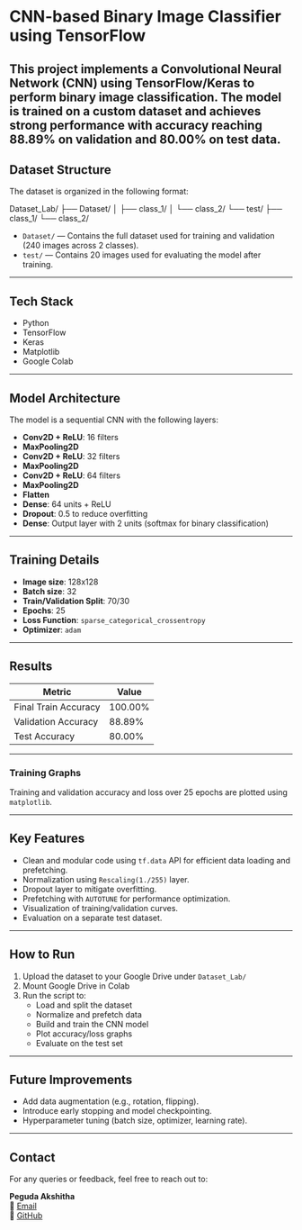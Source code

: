 # CNN-based Binary Image Classifier using TensorFlow
This project implements a **Convolutional Neural Network (CNN)** using **TensorFlow/Keras** to perform binary image classification. The model is trained on a custom dataset and achieves strong performance with accuracy reaching **88.89% on validation** and **80.00% on test data**.
---

## Dataset Structure

The dataset is organized in the following format:

Dataset_Lab/
├── Dataset/
│ ├── class_1/
│ └── class_2/
└── test/
├── class_1/
└── class_2/


- `Dataset/` — Contains the full dataset used for training and validation (240 images across 2 classes).
- `test/` — Contains 20 images used for evaluating the model after training.

---

## Tech Stack

- Python
- TensorFlow
- Keras
- Matplotlib
- Google Colab

---

## Model Architecture

The model is a sequential CNN with the following layers:

- **Conv2D + ReLU**: 16 filters
- **MaxPooling2D**
- **Conv2D + ReLU**: 32 filters
- **MaxPooling2D**
- **Conv2D + ReLU**: 64 filters
- **MaxPooling2D**
- **Flatten**
- **Dense**: 64 units + ReLU
- **Dropout**: 0.5 to reduce overfitting
- **Dense**: Output layer with 2 units (softmax for binary classification)

---

## Training Details

- **Image size**: 128x128
- **Batch size**: 32
- **Train/Validation Split**: 70/30
- **Epochs**: 25
- **Loss Function**: `sparse_categorical_crossentropy`
- **Optimizer**: `adam`

---

## Results

| Metric              | Value     |
|---------------------|-----------|
| Final Train Accuracy| 100.00%   |
| Validation Accuracy | 88.89%    |
| Test Accuracy       | 80.00%    |

---

### Training Graphs

Training and validation accuracy and loss over 25 epochs are plotted using `matplotlib`.

---

## Key Features

- Clean and modular code using `tf.data` API for efficient data loading and prefetching.
- Normalization using `Rescaling(1./255)` layer.
- Dropout layer to mitigate overfitting.
- Prefetching with `AUTOTUNE` for performance optimization.
- Visualization of training/validation curves.
- Evaluation on a separate test dataset.

---

## How to Run

1. Upload the dataset to your Google Drive under `Dataset_Lab/`
2. Mount Google Drive in Colab
3. Run the script to:
   - Load and split the dataset
   - Normalize and prefetch data
   - Build and train the CNN model
   - Plot accuracy/loss graphs
   - Evaluate on the test set

---

## Future Improvements

- Add data augmentation (e.g., rotation, flipping).
- Introduce early stopping and model checkpointing.
- Hyperparameter tuning (batch size, optimizer, learning rate).

---

## Contact

For any queries or feedback, feel free to reach out to:

**Peguda Akshitha**  
📧 [Email](akshithapeguda@gmail.com)  
🔗 [GitHub](https://github.com/Akshitha181203)
